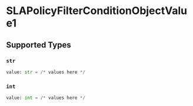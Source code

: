 # SLAPolicyFilterConditionObjectValue1


## Supported Types

### `str`

```python
value: str = /* values here */
```

### `int`

```python
value: int = /* values here */
```

